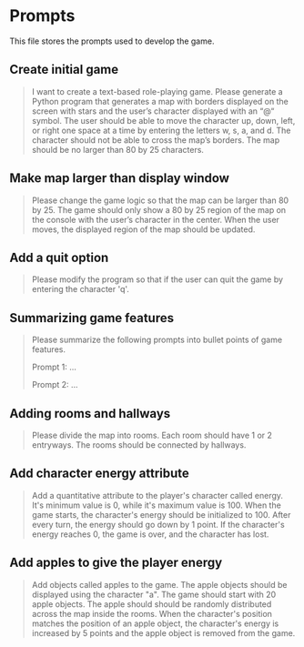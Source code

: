 # Prompts
This file stores the prompts used to develop the game.

## Create initial game

> I want to create a text-based role-playing game. Please generate a Python program that generates a map with borders displayed on the screen with stars and the user’s character displayed with an “@“ symbol. The user should be able to move the character up, down, left, or right one space at a time by entering the letters w, s, a, and d. The character should not be able to cross the map’s borders. The map should be no larger than 80 by 25 characters. 

## Make map larger than display window

> Please change the game logic so that the map can be larger than 80 by 25. The game should only show a 80 by 25 region of the map on the console with the user’s character in the center. When the user moves, the displayed region of the map should be updated. 

## Add a quit option

> Please modify the program so that if the user can quit the game by entering the character 'q'. 

## Summarizing game features

> Please summarize the following prompts into bullet points of game features. 
> 
> Prompt 1:
> ...
>
> Prompt 2:
> ...

## Adding rooms and hallways

> Please divide the map into rooms. Each room should have 1 or 2 entryways. The rooms should be connected by hallways.

## Add character energy attribute

> Add a quantitative attribute to the player's character called energy. It's minimum value is 0, while it's maximum value is 100. When the game starts, the character's energy should be initialized to 100. After every turn, the energy should go down by 1 point. If the character's energy reaches 0, the game is over, and the character has lost. 

## Add apples to give the player energy

> Add objects called apples to the game. The apple objects should be displayed using the character "a". The game should start with 20 apple objects. The apple should should be randomly distributed across the map inside the rooms. When the character's position matches the position of an apple object, the character's energy is increased by 5 points and the apple object is removed from the game. 
